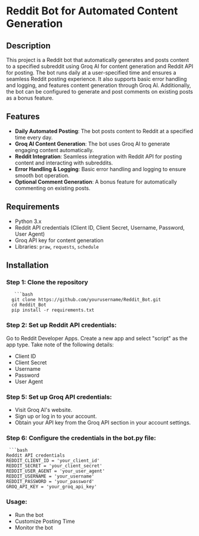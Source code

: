 # Reddit Bot for Automated Content Generation

## Description

This project is a Reddit bot that automatically generates and posts content to a specified subreddit using Groq AI for content generation and Reddit API for posting. The bot runs daily at a user-specified time and ensures a seamless Reddit posting experience. It also supports basic error handling and logging, and features content generation through Groq AI. Additionally, the bot can be configured to generate and post comments on existing posts as a bonus feature.

## Features

- **Daily Automated Posting**: The bot posts content to Reddit at a specified time every day.
- **Groq AI Content Generation**: The bot uses Groq AI to generate engaging content automatically.
- **Reddit Integration**: Seamless integration with Reddit API for posting content and interacting with subreddits.
- **Error Handling & Logging**: Basic error handling and logging to ensure smooth bot operation.
- **Optional Comment Generation**: A bonus feature for automatically commenting on existing posts.

## Requirements

- Python 3.x
- Reddit API credentials (Client ID, Client Secret, Username, Password, User Agent)
- Groq API key for content generation
- Libraries: `praw`, `requests`, `schedule`

## Installation

### Step 1: Clone the repository

       ```bash
      git clone https://github.com/yourusername/Reddit_Bot.git
      cd Reddit_Bot
      pip install -r requirements.txt
### Step 2: Set up Reddit API credentials:

Go to Reddit Developer Apps.
Create a new app and select "script" as the app type.
Take note of the following details:
- Client ID
- Client Secret
- Username
- Password
- User Agent

### Step 5: Set up Groq API credentials:

- Visit Groq AI's website.
- Sign up or log in to your account.
- Obtain your API key from the Groq API section in your account settings.

### Step 6: Configure the credentials in the bot.py file:
     ```bash
    Reddit API credentials
    REDDIT_CLIENT_ID = 'your_client_id'
    REDDIT_SECRET = 'your_client_secret'
    REDDIT_USER_AGENT = 'your_user_agent'
    REDDIT_USERNAME = 'your_username'
    REDDIT_PASSWORD = 'your_password'
    GROQ_API_KEY = 'your_groq_api_key'

### Usage:
- Run the bot
- Customize Posting Time
- Monitor the bot
